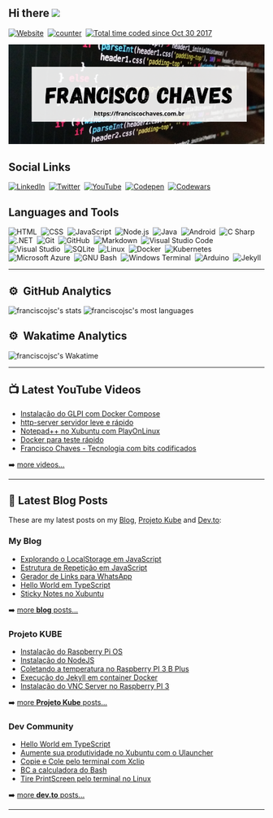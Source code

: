 ## Hi there <a href="https://franciscochaves.com.br"><img src="https://media.giphy.com/media/hvRJCLFzcasrR4ia7z/giphy.gif" width="25px"></a>

[![Website](https://img.shields.io/website?label=franciscochaves.com.br&style=for-the-badge&url=https://franciscochaves.com.br)][website]&nbsp;
[![counter](https://enlwssp2aca3wsc.m.pipedream.net)][github]&nbsp;
<a href="https://wakatime.com/@f1b15b8c-b250-433a-ad23-cc5e05cc371b">
  <img width="260px" src="https://wakatime.com/badge/user/f1b15b8c-b250-433a-ad23-cc5e05cc371b.svg" alt="Total time coded since Oct 30 2017" />
</a>

[![Francisco Chaves][image-franciscochaves]][website]

## Social Links

[![LinkedIn](https://img.shields.io/badge/-LinkedIn-05122A?style=for-the-badge&logo=linkedIn&logoColor=0A66C2)][linkedin]&nbsp;
[![Twitter](https://img.shields.io/badge/-Twitter-05122A?style=for-the-badge&logo=twitter)][twitter]&nbsp;
[![YouTube](https://img.shields.io/badge/-YouTube-05122A?style=for-the-badge&logo=youTube&logoColor=FF0000)][youTube]&nbsp;
[![Codepen](https://img.shields.io/badge/-Codepen-05122A?style=for-the-badge&logo=codepen)][codepen]&nbsp;
[![Codewars](https://img.shields.io/badge/-Codewars-05122A?style=for-the-badge&logo=codewars&logoColor=B1361E)][codewars]&nbsp;

## Languages and Tools

![HTML](https://img.shields.io/badge/-HTML-05122A?style=flat&logo=HTML5)&nbsp;
![CSS](https://img.shields.io/badge/-CSS-05122A?style=flat&logo=CSS3&logoColor=1572B6)&nbsp;
![JavaScript](https://img.shields.io/badge/-JavaScript-05122A?style=flat&logo=javascript)&nbsp;
![Node.js](https://img.shields.io/badge/-Node.js-05122A?style=flat&logo=node.js)&nbsp;
![Java](https://img.shields.io/badge/-Android-05122A?style=flat&logo=android&logoColor=#3DDC84)&nbsp;
![Android](https://img.shields.io/badge/-Java-05122A?style=flat&logo=java&logoColor=007396)&nbsp;
![C Sharp](https://img.shields.io/badge/-C%20Sharp-05122A?style=flat&logo=c%20sharp&logoColor=239120)&nbsp;
![.NET](https://img.shields.io/badge/-.NET-05122A?style=flat&logo=.net&logoColor=512BD4)&nbsp;
![Git](https://img.shields.io/badge/-Git-05122A?style=flat&logo=git)&nbsp;
![GitHub](https://img.shields.io/badge/-GitHub-05122A?style=flat&logo=github)&nbsp;
![Markdown](https://img.shields.io/badge/-Markdown-05122A?style=flat&logo=markdown)&nbsp;
![Visual Studio Code](https://img.shields.io/badge/-Visual%20Studio%20Code-05122A?style=flat&logo=visual-studio-code&logoColor=007ACC)&nbsp;
![Visual Studio](https://img.shields.io/badge/-Visual%20Studio-05122A?style=flat&logo=visual%20studio&logoColor=5C2D91)&nbsp;
![SQLite](https://img.shields.io/badge/-SQLite-05122A?style=flat&logo=sqlite&logoColor=003B57)&nbsp;
![Linux](https://img.shields.io/badge/-Linux-05122A?style=flat&logo=linux)&nbsp;
![Docker](https://img.shields.io/badge/-Docker-05122A?style=flat&logo=docker)&nbsp;
![Kubernetes](https://img.shields.io/badge/-Kubernetes-05122A?style=flat&logo=kubernetes)&nbsp;
![Microsoft Azure](https://img.shields.io/badge/-Microsoft%20Azure-05122A?style=flat&logo=microsoft%20azure&logoColor=0078D4)&nbsp;
![GNU Bash](https://img.shields.io/badge/-GNU%20Bash-05122A?style=flat&logo=gnu%20bash)&nbsp;
![Windows Terminal](https://img.shields.io/badge/-Windows%20Terminal-05122A?style=flat&logo=windows%20terminal&logoColor=4D4D4D)&nbsp;
![Arduino](https://img.shields.io/badge/-Arduino-05122A?style=flat&logo=arduino)&nbsp;
![Jekyll](https://img.shields.io/badge/-Jekyll-05122A?style=flat&logo=jekyll&logoColor=CC0000)&nbsp;

---

## ⚙️ &nbsp;GitHub Analytics

  <img width="400em" src="https://github-readme-stats.vercel.app/api?username=franciscojsc&show_icons=true&theme=nord" alt="franciscojsc's stats"/>
  <img width="400em" src="https://github-readme-stats.vercel.app/api/top-langs/?username=franciscojsc&layout=compact&theme=nord" alt="franciscojsc's most languages"/>

## ⚙️ &nbsp;Wakatime Analytics

  <img width="400em" src="https://github-readme-stats.vercel.app/api/wakatime?username=francisco&layout=compact&theme=nord" alt="franciscojsc's Wakatime"/>

---

## 📺 Latest YouTube Videos

<!-- YOUTUBE:START -->
- [Instalação do GLPI com Docker Compose](https://www.youtube.com/watch?v=6mS4-UnOl_Y)
- [http-server servidor leve e rápido](https://www.youtube.com/watch?v=mAaONs2E4V4)
- [Notepad++ no Xubuntu com PlayOnLinux](https://www.youtube.com/watch?v=0b2zZV4OcUY)
- [Docker para teste rápido](https://www.youtube.com/watch?v=ulpNlxgo7Tw)
- [Francisco Chaves - Tecnologia com bits codificados](https://www.youtube.com/watch?v=5vvjT2IVkok)
<!-- YOUTUBE:END -->

➡️ [more videos...][youtube]

---

## 📕 Latest Blog Posts

These are my latest posts on my [Blog][website], [Projeto Kube][projetokube] and [Dev.to][dev.to]:

### My Blog

<!-- BLOG:START -->
- [Explorando o LocalStorage em JavaScript](https://franciscochaves.com.br/blog/explorando-o-localstorage-em-javascript/)
- [Estrutura de Repetição em JavaScript](https://franciscochaves.com.br/blog/estrutura-de-repeticao-em-javascript/)
- [Gerador de Links para WhatsApp](https://franciscochaves.com.br/blog/gerador-de-links-para-whatsapp/)
- [Hello World em TypeScript](https://franciscochaves.com.br/blog/hello-world-em-typescript/)
- [Sticky Notes no Xubuntu](https://franciscochaves.com.br/blog/sticky-notes-no-xubuntu/)
<!-- BLOG:END -->

➡️ [more **blog** posts...][website]

### Projeto KUBE

<!-- PROJETOKUBE:START -->
- [Instalação do Raspberry Pi OS](https://cbsiifslagarto.github.io/projetokube-site/blog/tutoriais/2020/instalacao-raspberry-pi-os-07-17.html)
- [Instalação do NodeJS](https://cbsiifslagarto.github.io/projetokube-site/blog/tutoriais/2020/como-instalar-nodejs-01-19.html)
- [Coletando a temperatura no Raspberry PI 3 B Plus](https://cbsiifslagarto.github.io/projetokube-site/blog/linux/tutoriais/2020/temperatura-no-raspberry-01-19.html)
- [Execução do Jekyll em container Docker](https://cbsiifslagarto.github.io/projetokube-site/blog/linux/tutoriais/2020/como-executar-jekyll-em-container-docker-01-17.html)
- [Instalação do VNC Server no Raspberry PI 3](https://cbsiifslagarto.github.io/projetokube-site/blog/linux/tutoriais/2020/instale-vnc-em-raspberry-pi-01-17.html)
<!-- PROJETOKUBE:END -->

➡️ [more **Projeto Kube** posts...][projetokube]

### Dev Community

<!-- DEVTO:START -->
- [Hello World em TypeScript](https://dev.to/franciscochaves/hello-world-em-typescript-453o)
- [Aumente sua produtividade no Xubuntu com o Ulauncher](https://dev.to/franciscochaves/aumente-sua-produtividade-no-xubuntu-com-o-ulauncher-4375)
- [Copie e Cole pelo terminal com Xclip](https://dev.to/franciscochaves/copie-e-cole-pelo-terminal-com-xclip-27g5)
- [BC a calculadora do Bash](https://dev.to/franciscochaves/bc-a-calculadora-do-bash-4n66)
- [Tire PrintScreen pelo terminal no Linux](https://dev.to/franciscochaves/tire-printscreen-pelo-terminal-no-linux-4594)
<!-- DEVTO:END -->

➡️ [more **dev.to** posts...][dev.to]

---

[website]: https://franciscochaves.com.br
[github]: https://github.com/franciscojsc
[twitter]: https://twitter.com/fr_develop
[youtube]: https://youtube.com/channel/UCuv8zD3yTjSRlJYLUUqY2_A
[linkedin]: https://www.linkedin.com/in/chavesfrancisco
[codepen]: https://codepen.io/franciscochaves
[codewars]: https://www.codewars.com/users/franciscochaves
[wakatime]: https://wakatime.com/@f1b15b8c-b250-433a-ad23-cc5e05cc371b
[dev.to]: https://dev.to/franciscochaves
[projetokube]: https://cbsiifslagarto.github.io/projetokube-site/blog/
[image-franciscochaves]: franciscochaves-github.png
